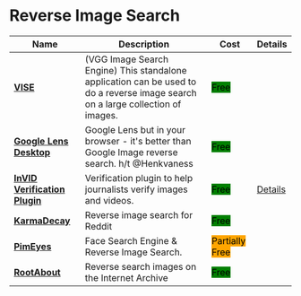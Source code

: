 # Reverse Image Search

| Name | Description | Cost | Details |
| --- | --- | --- | --- |
| [**VISE**](http://robots.ox.ac.uk/~vgg/software/vise) | (VGG Image Search Engine) This standalone application can be used to do a reverse image search on a large collection of images. | <mark style="background-color:green;">Free</mark> |  |
| [**Google Lens Desktop**](https://lens.google.com/search?p=) | Google Lens but in your browser - it's better than Google Image reverse search. h/t @Henkvaness | <mark style="background-color:green;">Free</mark> |  |
| [**InVID Verification Plugin**](https://www.invid-project.eu/tools-and-services/invid-verification-plugin/) | Verification plugin to help journalists verify images and videos. | <mark style="background-color:green;">Free</mark> | [Details](../../tools/invid/README.md) |
| [**KarmaDecay**](http://karmadecay.com/) | Reverse image search for Reddit | <mark style="background-color:green;">Free</mark> |  |
| [**PimEyes**](https://pimeyes.com/en) | Face Search Engine & Reverse Image Search. | <mark style="background-color:orange;">Partially Free</mark> |  |
| [**RootAbout**](http://rootabout.com/) | Reverse search images on the Internet Archive | <mark style="background-color:green;">Free</mark> |  |